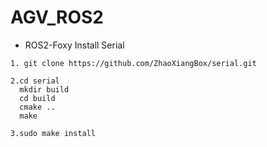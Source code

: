 # AGV_ROS2
-  ROS2-Foxy Install Serial
```javasrcipt
1. git clone https://github.com/ZhaoXiangBox/serial.git

2.cd serial
  mkdir build
  cd build
  cmake ..
  make

3.sudo make install
```  
